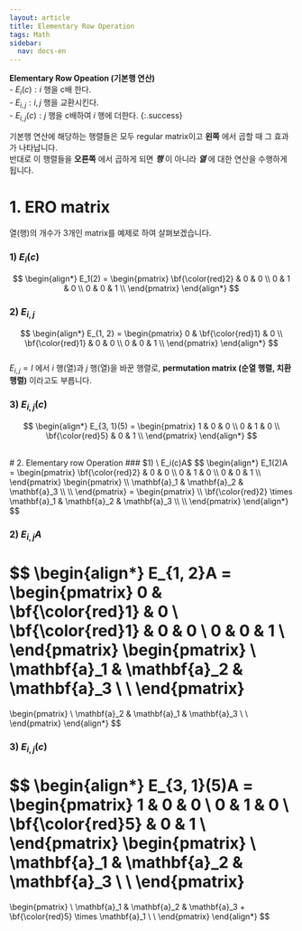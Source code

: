 ```yaml
---
layout: article
title: Elementary Row Operation
tags: Math
sidebar:
  nav: docs-en
---
```


**Elementary Row Opeation (기본행 연산)** <br>- $E_i(c): i$ 행을 c배 한다. <br>- $E_{i, j}: i, j$ 행을 교환시킨다. <br>- $E_{i, j}(c): j$ 행을 c배하여 $i$ 행에 더한다.
{:.success}

<!--more-->

기본행 연산에 해당하는 행렬들은 모두 regular matrix이고 **왼쪽** 에서 곱할 때 그 효과가 나타납니다.<br>
반대로 이 행렬들을 **오른쪽** 에서 곱하게 되면 ***행*** 이 아니라 ***열*** 에 대한 연산을 수행하게 됩니다.

# 1. ERO matrix
열(행)의 개수가 3개인 matrix를 예제로 하여 살펴보겠습니다.
### $1) \ E_i(c)$
$$
\begin{align*}
E_1(2) =
\begin{pmatrix}
\bf{\color{red}2} & 0 & 0 \\
0      & 1 & 0 \\
0      & 0 & 1 \\
\end{pmatrix}
\end{align*}
$$

### $2) \ E_{i, j}$
$$
\begin{align*}
E_{1, 2} =
\begin{pmatrix}
0 & \bf{\color{red}1} & 0 \\
\bf{\color{red}1} & 0 & 0 \\
0      & 0 & 1 \\
\end{pmatrix}
\end{align*}
$$
<br>
$E_{i, j} = I$ 에서 $i$ 행(열)과 $j$ 행(열)을 바꾼 행렬로, **permutation matrix (순열 행렬, 치환행렬)** 이라고도 부릅니다.

### $3) \ E_{i, j}(c)$
$$
\begin{align*}
E_{3, 1}(5) =
\begin{pmatrix}
1 & 0 & 0 \\
0 & 1 & 0 \\
\bf{\color{red}5} & 0 & 1 \\
\end{pmatrix}
\end{align*}
$$

<br>
# 2. Elementary row Operation
### $1) \ E_i(c)A$
$$
\begin{align*}
E_1(2)A =
\begin{pmatrix}
\bf{\color{red}2} & 0 & 0 \\
0      & 1 & 0 \\
0      & 0 & 1 \\
\end{pmatrix}
\begin{pmatrix}
\\
\mathbf{a}_1 & \mathbf{a}_2 & \mathbf{a}_3 \\
\\
\end{pmatrix}
=
\begin{pmatrix}
\\
\bf{\color{red}2} \times \mathbf{a}_1 & \mathbf{a}_2 & \mathbf{a}_3 \\
\\
\end{pmatrix}
\end{align*}
$$

### $2) \ E_{i, j}A$
$$
\begin{align*}
E_{1, 2}A =
\begin{pmatrix}
0 & \bf{\color{red}1} & 0 \\
\bf{\color{red}1} & 0 & 0 \\
0      & 0 & 1 \\
\end{pmatrix}
\begin{pmatrix}
\\
\mathbf{a}_1 & \mathbf{a}_2 & \mathbf{a}_3 \\
\\
\end{pmatrix}
=
\begin{pmatrix}
\\
\mathbf{a}_2 & \mathbf{a}_1 & \mathbf{a}_3 \\
\\
\end{pmatrix}
\end{align*}
$$

### $3) \ E_{i, j}(c)$
$$
\begin{align*}
E_{3, 1}(5)A =
\begin{pmatrix}
1 & 0 & 0 \\
0 & 1 & 0 \\
\bf{\color{red}5} & 0 & 1 \\
\end{pmatrix}
\begin{pmatrix}
\\
\mathbf{a}_1 & \mathbf{a}_2 & \mathbf{a}_3 \\
\\
\end{pmatrix}
=
\begin{pmatrix}
\\
\mathbf{a}_1 & \mathbf{a}_2 & \mathbf{a}_3 + \bf{\color{red}5} \times \mathbf{a}_1 \\
\\
\end{pmatrix}
\end{align*}
$$
